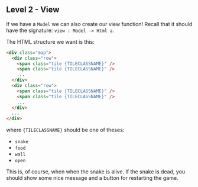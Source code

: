 ## Level 2 - View

If we have a `Model` we can also create our view function!
Recall that it should have the signature: `view : Model -> Html a`.

The HTML structure we want is this:

```html
<div class="map">
  <div class="row">
    <span class="tile {TILECLASSNAME}" />
    <span class="tile {TILECLASSNAME}" />
    ...
  </div>
  <div class="row">
    <span class="tile {TILECLASSNAME}" />
    <span class="tile {TILECLASSNAME}" />
    ...
  </div>
  ...
</div>
```
where `{TILECLASSNAME}` should be one of theses:
* `snake`
* `food`
* `wall`
* `open`

This is, of course, when when the snake is alive.
If the snake is dead, you should show some nice message and a button for restarting the game.
